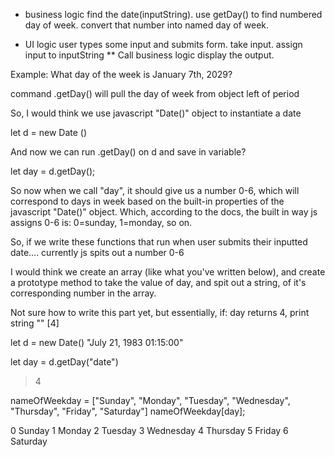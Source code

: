 
* business logic
find the date(inputString).
use getDay() to find numbered day of week.
convert that number into named day of week.

* UI logic
user types some input and submits form.
take input.
assign input to inputString
** Call business logic
display the output.




Example:
What day of the week is January 7th, 2029?

command .getDay() will pull the day of week from object left of period

So, I would think we use javascript "Date()" object to instantiate a date

  let d = new Date ()
 

And now we can run .getDay() on d and save in variable?

  let day = d.getDay();

So now when we call "day", it should give us a number 0-6, which will correspond to days in week based on the built-in properties of the javascript "Date()" object. Which, according to the docs, the built in way js assigns 0-6 is: 0=sunday, 1=monday, so on.

So, if we write these functions that run when user submits their inputted date.... currently js spits out a number 0-6

I would think we create an array (like what you've written below), and create a prototype method to take the value of day, and spit out a string, of it's corresponding number in the array.

Not sure how to write this part yet, but essentially, if:
day returns 4, print string "" [4]



let d = new Date()
"July 21, 1983 01:15:00"

let day = d.getDay("date")
> 4


nameOfWeekday = ["Sunday", "Monday", "Tuesday", "Wednesday", "Thursday", "Friday", "Saturday"]
nameOfWeekday[day];




0 Sunday
1 Monday
2 Tuesday
3 Wednesday
4 Thursday
5 Friday
6 Saturday

